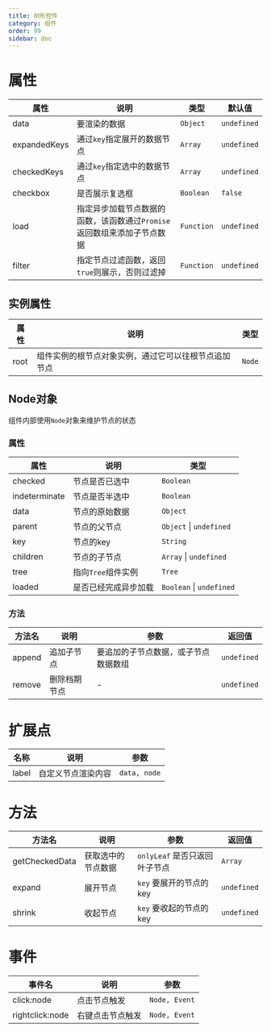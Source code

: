 ```yaml
---
title: 树形控件
category: 组件
order: 99 
sidebar: doc
---
```


# 属性

| 属性 | 说明 | 类型 | 默认值 |
| --- | --- | --- | --- |
| data | 要渲染的数据 | `Object` | `undefined` |
| expandedKeys | 通过`key`指定展开的数据节点 | `Array` | `undefined` |
| checkedKeys | 通过`key`指定选中的数据节点 | `Array` | `undefined` |
| checkbox | 是否展示复选框 | `Boolean` | `false` |
| load | 指定异步加载节点数据的函数，该函数通过`Promise`返回数组来添加子节点数据 | `Function` | `undefined` |
| filter | 指定节点过滤函数，返回`true`则展示，否则过滤掉 | `Function` | `undefined` |

## 实例属性

| 属性 | 说明 | 类型 |
| --- | --- | --- |
| root | 组件实例的根节点对象实例，通过它可以往根节点追加节点 | `Node` |

## Node对象

组件内部使用`Node`对象来维护节点的状态

### 属性

| 属性 | 说明 | 类型 |
| --- | --- | --- |
| checked | 节点是否已选中 | `Boolean` |
| indeterminate | 节点是否半选中 | `Boolean` |
| data | 节点的原始数据 | `Object` |
| parent | 节点的父节点 | `Object` &#124; `undefined` |
| key | 节点的key | `String` |
| children | 节点的子节点 | `Array` &#124; `undefined` |
| tree | 指向`Tree`组件实例 | `Tree` |
| loaded | 是否已经完成异步加载 | `Boolean` &#124; `undefined` |

### 方法

| 方法名 | 说明 | 参数 | 返回值 |
| --- | --- | --- | --- |
| append | 追加子节点 | 要追加的子节点数据，或子节点数据数组 | `undefined` |
| remove | 删除档期节点 | - | `undefined` |

# 扩展点

| 名称 | 说明 | 参数 |
| --- | --- | --- |
| label | 自定义节点渲染内容 | `data, node` |

# 方法

| 方法名 | 说明 | 参数 | 返回值 |
| --- | --- | --- | --- |
| getCheckedData | 获取选中的节点数据 | `onlyLeaf` 是否只返回叶子节点 | `Array` |
| expand | 展开节点 | `key` 要展开的节点的key | `undefined` |
| shrink | 收起节点 | `key` 要收起的节点的key | `undefined` |

# 事件

| 事件名 | 说明 | 参数 |
| --- | --- | --- |
| click:node | 点击节点触发 | `Node, Event` |
| rightclick:node | 右键点击节点触发 | `Node, Event` |
